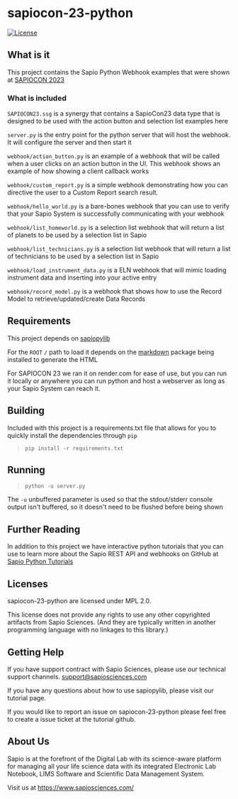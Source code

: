 # sapiocon-23-python

[![License](https://img.shields.io/pypi/l/sapiopylib.svg)](https://github.com/sapiosciences/sapio-py-tutorials/blob/master/LICENSE)

## What is it

This project contains the Sapio Python Webhook examples that were shown
at [SAPIOCON 2023](https://www.sapiosciences.com/sapiocon)

### What is included

`SAPIOCON23.ssg` is a synergy that contains a SapioCon23 data type that is designed to be used with the action button
and selection list examples here

`server.py` is the entry point for the python server that will host the webhook. It will configure the server and then
start it

`webhook/action_button.py` is an example of a webhook that will be called when a user clicks on an action button in the
UI. This webhook shows an example of how showing a client callback works

`webhook/custom_report.py` is a simple webhook demonstrating how you can directive the user to a Custom Report search result.

`webhook/hello_world.py` is a bare-bones webhook that you can use to verify that your Sapio System is successfully
communicating with your webhook

`webhook/list_homeworld.py` is a selection list webhook that will return a list of planets to be used by a selection
list in Sapio

`webhook/list_technicians.py` is a selection list webhook that will return a list of technicians to be used by a
selection list in Sapio

`webhook/load_instrument_data.py` is a ELN webhook that will mimic loading instrument data and inserting into your
active entry

`webhook/record_model.py` is a webhook that shows how to use the Record Model to retrieve/updated/create Data Records

## Requirements

This project depends on [sapiopylib](https://pypi.org/project/sapiopylib/)

For the `ROOT` `/` path to load it depends on the [markdown](https://pypi.org/project/Markdown/) package being installed
to generate the HTML

For SAPIOCON 23 we ran it on render.com for ease of use, but you can run it locally or anywhere you can run python and
host a webserver as long as your Sapio System can reach it.

## Building

Included with this project is a requirements.txt file that allows for you to quickly install the dependencies
through `pip`
> `pip install -r requirements.txt`

## Running

> `python -u server.py`

The `-u` unbuffered parameter is used so that the stdout/stderr console output isn't buffered, so it doesn't need to be
flushed before being shown

## Further Reading

In addition to this project we have interactive python tutorials that you can use to learn more about the Sapio REST API
and webhooks on GitHub at [Sapio Python Tutorials](https://github.com/sapiosciences/sapio-py-tutorials/)

## Licenses

sapiocon-23-python are licensed under MPL 2.0.

This license does not provide any rights to use any other copyrighted artifacts from Sapio Sciences. (And they are
typically written in another programming language with no linkages to this library.)

## Getting Help

If you have support contract with Sapio Sciences, please use our technical support channels. support@sapiosciences.com

If you have any questions about how to use sapiopylib, please visit our tutorial page.

If you would like to report an issue on sapiocon-23-python please feel free to create a issue ticket at the tutorial
github.

## About Us

Sapio is at the forefront of the Digital Lab with its science-aware platform for managing all your life science data
with its integrated Electronic Lab Notebook, LIMS Software and Scientific Data Management System.

Visit us at https://www.sapiosciences.com/